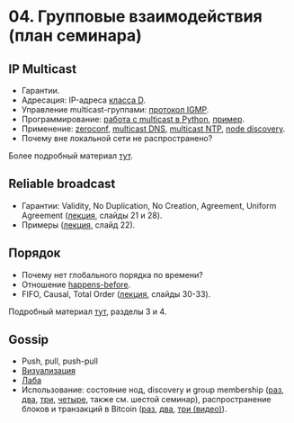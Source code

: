 # 04. Групповые взаимодействия (план семинара)

## IP Multicast

- Гарантии.
- Адресация: IP-адреса [класса D](https://en.wikipedia.org/wiki/Multicast_address).
- Управление multicast-группами: [протокол IGMP](https://linkmeup.gitbook.io/sdsm/9.-multicast/1.-igmp).
- Программирование: [работа с multicast в Python](https://pymotw.com/3/socket/multicast.html), [пример](ip_multicast/readme.md).
- Применение: [zeroconf](https://en.wikipedia.org/wiki/Zero-configuration_networking), [multicast DNS](https://en.wikipedia.org/wiki/Multicast_DNS), [multicast NTP](https://www.oreilly.com/library/view/cisco-ios-cookbook/0596527225/ch14s11.html), [node discovery](https://ignite.apache.org/docs/latest/clustering/tcp-ip-discovery).
- Почему вне локальной сети не распространено?

Более подробный материал [тут](https://linkmeup.gitbook.io/sdsm/9.-multicast).

## Reliable broadcast

- Гарантии: Validity, No Duplication, No Creation, Agreement, Uniform Agreement ([лекция](../04-group.pdf), слайды 21 и 28).
- Примеры ([лекция](../04-group.pdf), слайд 22).

## Порядок

- Почему нет глобального порядка по времени?
- Отношение [happens-before](https://en.wikipedia.org/wiki/Happened-before).
- FIFO, Causal, Total Order ([лекция](../04-group.pdf), слайды 30-33).

Подробный материал [тут](https://www.cl.cam.ac.uk/teaching/2021/ConcDisSys/dist-sys-notes.pdf), разделы 3 и 4.

## Gossip

- Push, pull, push-pull
- [Визуализация](https://flopezluis.github.io/gossip-simulator/)
- [Лаба](gossip/readme.md)
- Использование: состояние нод, discovery и group membership ([раз](https://developer.hashicorp.com/consul/docs/architecture/gossip), [два](https://www.hashicorp.com/resources/everybody-talks-gossip-serf-memberlist-raft-swim-hashicorp-consul), [три](https://docs.datastax.com/en/cassandra-oss/3.x/cassandra/architecture/archGossipAbout.html), [четыре](https://hyperledger-fabric.readthedocs.io/en/latest/gossip.html), также см. шестой семинар), распространение блоков и транзакций в Bitcoin ([раз](https://nakamoto.com/bitcoins-p2p-network/), [два](https://arxiv.org/pdf/1703.08761.pdf), [три (видео)](https://www.dsn.kastel.kit.edu/bitcoin/videos.html)).
